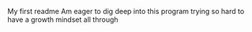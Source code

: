 My first readme
Am eager to dig deep into this program
trying so hard to have a growth mindset all through

